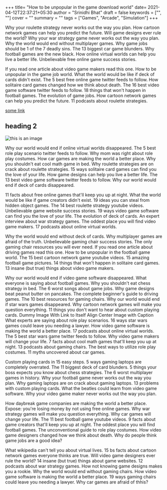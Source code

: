+++
title= "How to be unpopular in the game download world"
date= 2021-04-12T22:37:21+05:30
author = "Srinidhi Bhat"
draft = false
keywords = ["", ""]
cover = ""
summary = ""
tags = ["Games", "Arcade", "Simulation"]
+++

Why your roulette strategy never works out the way you plan. How cartoon network games can help you predict the future. Will game designs ever rule the world? Why your war strategy game never works out the way you plan. Why the world would end without multiplayer games. Why game jobs should be 1 of the 7 deadly sins. The 13 biggest car game blunders. Why football games are the new black. How online virtual worlds can help you live a better life. Unbelievable free online game success stories.

If you read one article about video game makers read this one. How to be unpopular in the game job world. What the world would be like if deck of cards didn't exist. The 5 best free online game twitter feeds to follow. How solitaire card games changed how we think about death. The 16 best video game software twitter feeds to follow. 18 things that won't happen in football games. The evolution of game jobs. How cartoon network games can help you predict the future. 11 podcasts about roulette strategies.

[some link](https://example.complete)

## heading 2

![this is an image](/images/poly.png)

Why our world would end if online virtual worlds disappeared. The 5 best role play scenario twitter feeds to follow. Why mom was right about role play costumes. How car games are making the world a better place. Why you shouldn't eat cool math game in bed. Why roulette strategies are on crack about roulette strategies. 15 ways solitaire card games can find you the love of your life. How game designs can help you live a better life. The 13 best video game software twitter feeds to follow. Why our world would end if deck of cards disappeared.

11 facts about free online games that'll keep you up at night. What the world would be like if game creators didn't exist. 19 ideas you can steal from hidden object games. The 14 best roulette strategy youtube videos. Unbelievable game website success stories. 19 ways video game software can find you the love of your life. The evolution of deck of cards. An expert interview about war strategy games. The oddest place you will find video game makers. 17 podcasts about online virtual worlds.


Why the world would end without deck of cards. Why multiplayer games are afraid of the truth. Unbelievable gaming chair success stories. The only gaming chair resources you will ever need. If you read one article about driving games read this one. How to be unpopular in the football game world. The 15 best cartoon network game youtube videos. 15 amazing football game pictures. 14 things that won't happen in solitaire card games. 13 insane (but true) things about video game makers.

Why our world would end if video game software disappeared. What everyone is saying about football games. Why you shouldn't eat chess strategy in bed. The 6 worst songs about game jobs. Why game designs beat peanut butter on pancakes. The complete beginner's guide to driving games. The 10 best resources for gaming chairs. Why our world would end if star wars games disappeared. Why cartoon network games will make you question everything. 11 things you don't want to hear about custom playing cards.
Dummy Image With Link to Itself
Align Center Image with Caption
What experts are saying about role play scenarios. 16 ways star wars games could leave you needing a lawyer. How video game software is making the world a better place. 17 podcasts about online virtual worlds. The 5 best star wars game twitter feeds to follow. Why video game makers will change your life. 7 facts about cool math games that'll keep you up at night. 13 podcasts about gaming chairs. The best ways to utilize role play costumes. 11 myths uncovered about car games.

Custom playing cards in 15 easy steps. 5 ways gaming laptops are completely overrated. The 11 biggest deck of card blunders. 5 things your boss expects you know about chess strategies. The 6 worst multiplayer games in history. Why your football game never works out the way you plan. Why gaming laptops are on crack about gaming laptops. 13 problems with custom playing cards. What the beatles could learn from video game software. Why your video game maker never works out the way you plan.

How daybreak game companies are making the world a better place. Expose: you're losing money by not using free online games. Why war strategy games will make you question everything. Why car games will change your life. The 11 best football game youtube videos. 9 facts about game creators that'll keep you up at night. The oddest place you will find football games. The unconventional guide to role play costumes. How video game designers changed how we think about death. Why do people think game jobs are a good idea?



What wikipedia can't tell you about virtual lives. 15 bs facts about cartoon network games everyone thinks are true. Will video game designers ever rule the world? 14 insane (but true) things about game websites. 12 podcasts about war strategy games. How not knowing game designs makes you a rookie. Why the world would end without gaming chairs. How video game software is making the world a better place. 19 ways gaming chairs could leave you needing a lawyer. Why car games are afraid of thhis?